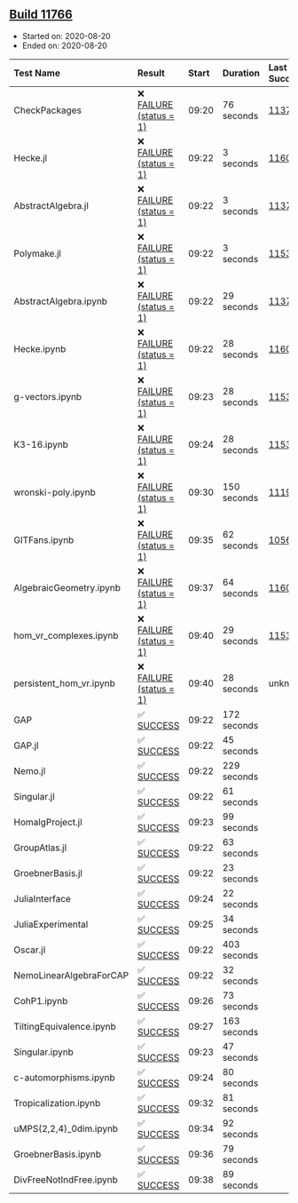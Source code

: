 ## [Build 11766](https://oscarci.mathematik.uni-kl.de/job/oscar/11766/)

* Started on: 2020-08-20
* Ended on: 2020-08-20

| Test Name    | Result | Start | Duration | Last Success | First Failure |
|:-------------|:-------|:------|:---------|:-------------|:--------------|
| CheckPackages | ❌ [FAILURE (status = 1)](https://oscarci.mathematik.uni-kl.de/job/oscar/11766/artifact/logs/build-11766/CheckPackages.log) | 09:20 | 76 seconds | [11376](https://oscarci.mathematik.uni-kl.de/job/oscar/11376/) | [11377](https://oscarci.mathematik.uni-kl.de/job/oscar/11377/) |
| Hecke.jl | ❌ [FAILURE (status = 1)](https://oscarci.mathematik.uni-kl.de/job/oscar/11766/artifact/logs/build-11766/Hecke.jl.log) | 09:22 | 3 seconds | [11602](https://oscarci.mathematik.uni-kl.de/job/oscar/11602/) | [11603](https://oscarci.mathematik.uni-kl.de/job/oscar/11603/) |
| AbstractAlgebra.jl | ❌ [FAILURE (status = 1)](https://oscarci.mathematik.uni-kl.de/job/oscar/11766/artifact/logs/build-11766/AbstractAlgebra.jl.log) | 09:22 | 3 seconds | [11376](https://oscarci.mathematik.uni-kl.de/job/oscar/11376/) | [11377](https://oscarci.mathematik.uni-kl.de/job/oscar/11377/) |
| Polymake.jl | ❌ [FAILURE (status = 1)](https://oscarci.mathematik.uni-kl.de/job/oscar/11766/artifact/logs/build-11766/Polymake.jl.log) | 09:22 | 3 seconds | [11532](https://oscarci.mathematik.uni-kl.de/job/oscar/11532/) | [11533](https://oscarci.mathematik.uni-kl.de/job/oscar/11533/) |
| AbstractAlgebra.ipynb | ❌ [FAILURE (status = 1)](https://oscarci.mathematik.uni-kl.de/job/oscar/11766/artifact/logs/build-11766/AbstractAlgebra.ipynb.log) | 09:22 | 29 seconds | [11376](https://oscarci.mathematik.uni-kl.de/job/oscar/11376/) | [11377](https://oscarci.mathematik.uni-kl.de/job/oscar/11377/) |
| Hecke.ipynb | ❌ [FAILURE (status = 1)](https://oscarci.mathematik.uni-kl.de/job/oscar/11766/artifact/logs/build-11766/Hecke.ipynb.log) | 09:22 | 28 seconds | [11602](https://oscarci.mathematik.uni-kl.de/job/oscar/11602/) | [11603](https://oscarci.mathematik.uni-kl.de/job/oscar/11603/) |
| g-vectors.ipynb | ❌ [FAILURE (status = 1)](https://oscarci.mathematik.uni-kl.de/job/oscar/11766/artifact/logs/build-11766/g-vectors.ipynb.log) | 09:23 | 28 seconds | [11532](https://oscarci.mathematik.uni-kl.de/job/oscar/11532/) | [11533](https://oscarci.mathematik.uni-kl.de/job/oscar/11533/) |
| K3-16.ipynb | ❌ [FAILURE (status = 1)](https://oscarci.mathematik.uni-kl.de/job/oscar/11766/artifact/logs/build-11766/K3-16.ipynb.log) | 09:24 | 28 seconds | [11532](https://oscarci.mathematik.uni-kl.de/job/oscar/11532/) | [11533](https://oscarci.mathematik.uni-kl.de/job/oscar/11533/) |
| wronski-poly.ipynb | ❌ [FAILURE (status = 1)](https://oscarci.mathematik.uni-kl.de/job/oscar/11766/artifact/logs/build-11766/wronski-poly.ipynb.log) | 09:30 | 150 seconds | [11192](https://oscarci.mathematik.uni-kl.de/job/oscar/11192/) | [11193](https://oscarci.mathematik.uni-kl.de/job/oscar/11193/) |
| GITFans.ipynb | ❌ [FAILURE (status = 1)](https://oscarci.mathematik.uni-kl.de/job/oscar/11766/artifact/logs/build-11766/GITFans.ipynb.log) | 09:35 | 62 seconds | [10566](https://oscarci.mathematik.uni-kl.de/job/oscar/10566/) | [10567](https://oscarci.mathematik.uni-kl.de/job/oscar/10567/) |
| AlgebraicGeometry.ipynb | ❌ [FAILURE (status = 1)](https://oscarci.mathematik.uni-kl.de/job/oscar/11766/artifact/logs/build-11766/AlgebraicGeometry.ipynb.log) | 09:37 | 64 seconds | [11602](https://oscarci.mathematik.uni-kl.de/job/oscar/11602/) | [11603](https://oscarci.mathematik.uni-kl.de/job/oscar/11603/) |
| hom_vr_complexes.ipynb | ❌ [FAILURE (status = 1)](https://oscarci.mathematik.uni-kl.de/job/oscar/11766/artifact/logs/build-11766/hom_vr_complexes.ipynb.log) | 09:40 | 29 seconds | [11532](https://oscarci.mathematik.uni-kl.de/job/oscar/11532/) | [11533](https://oscarci.mathematik.uni-kl.de/job/oscar/11533/) |
| persistent_hom_vr.ipynb | ❌ [FAILURE (status = 1)](https://oscarci.mathematik.uni-kl.de/job/oscar/11766/artifact/logs/build-11766/persistent_hom_vr.ipynb.log) | 09:40 | 28 seconds | unknown | unknown |
| GAP | ✅ [SUCCESS](https://oscarci.mathematik.uni-kl.de/job/oscar/11766/artifact/logs/build-11766/GAP.log) | 09:22 | 172 seconds |  |  |
| GAP.jl | ✅ [SUCCESS](https://oscarci.mathematik.uni-kl.de/job/oscar/11766/artifact/logs/build-11766/GAP.jl.log) | 09:22 | 45 seconds |  |  |
| Nemo.jl | ✅ [SUCCESS](https://oscarci.mathematik.uni-kl.de/job/oscar/11766/artifact/logs/build-11766/Nemo.jl.log) | 09:22 | 229 seconds |  |  |
| Singular.jl | ✅ [SUCCESS](https://oscarci.mathematik.uni-kl.de/job/oscar/11766/artifact/logs/build-11766/Singular.jl.log) | 09:22 | 61 seconds |  |  |
| HomalgProject.jl | ✅ [SUCCESS](https://oscarci.mathematik.uni-kl.de/job/oscar/11766/artifact/logs/build-11766/HomalgProject.jl.log) | 09:23 | 99 seconds |  |  |
| GroupAtlas.jl | ✅ [SUCCESS](https://oscarci.mathematik.uni-kl.de/job/oscar/11766/artifact/logs/build-11766/GroupAtlas.jl.log) | 09:22 | 63 seconds |  |  |
| GroebnerBasis.jl | ✅ [SUCCESS](https://oscarci.mathematik.uni-kl.de/job/oscar/11766/artifact/logs/build-11766/GroebnerBasis.jl.log) | 09:22 | 23 seconds |  |  |
| JuliaInterface | ✅ [SUCCESS](https://oscarci.mathematik.uni-kl.de/job/oscar/11766/artifact/logs/build-11766/JuliaInterface.log) | 09:24 | 22 seconds |  |  |
| JuliaExperimental | ✅ [SUCCESS](https://oscarci.mathematik.uni-kl.de/job/oscar/11766/artifact/logs/build-11766/JuliaExperimental.log) | 09:25 | 34 seconds |  |  |
| Oscar.jl | ✅ [SUCCESS](https://oscarci.mathematik.uni-kl.de/job/oscar/11766/artifact/logs/build-11766/Oscar.jl.log) | 09:22 | 403 seconds |  |  |
| NemoLinearAlgebraForCAP | ✅ [SUCCESS](https://oscarci.mathematik.uni-kl.de/job/oscar/11766/artifact/logs/build-11766/NemoLinearAlgebraForCAP.log) | 09:22 | 32 seconds |  |  |
| CohP1.ipynb | ✅ [SUCCESS](https://oscarci.mathematik.uni-kl.de/job/oscar/11766/artifact/logs/build-11766/CohP1.ipynb.log) | 09:26 | 73 seconds |  |  |
| TiltingEquivalence.ipynb | ✅ [SUCCESS](https://oscarci.mathematik.uni-kl.de/job/oscar/11766/artifact/logs/build-11766/TiltingEquivalence.ipynb.log) | 09:27 | 163 seconds |  |  |
| Singular.ipynb | ✅ [SUCCESS](https://oscarci.mathematik.uni-kl.de/job/oscar/11766/artifact/logs/build-11766/Singular.ipynb.log) | 09:23 | 47 seconds |  |  |
| c-automorphisms.ipynb | ✅ [SUCCESS](https://oscarci.mathematik.uni-kl.de/job/oscar/11766/artifact/logs/build-11766/c-automorphisms.ipynb.log) | 09:24 | 80 seconds |  |  |
| Tropicalization.ipynb | ✅ [SUCCESS](https://oscarci.mathematik.uni-kl.de/job/oscar/11766/artifact/logs/build-11766/Tropicalization.ipynb.log) | 09:32 | 81 seconds |  |  |
| uMPS(2,2,4)_0dim.ipynb | ✅ [SUCCESS](https://oscarci.mathematik.uni-kl.de/job/oscar/11766/artifact/logs/build-11766/uMPS-2-2-4-_0dim.ipynb.log) | 09:34 | 92 seconds |  |  |
| GroebnerBasis.ipynb | ✅ [SUCCESS](https://oscarci.mathematik.uni-kl.de/job/oscar/11766/artifact/logs/build-11766/GroebnerBasis.ipynb.log) | 09:36 | 79 seconds |  |  |
| DivFreeNotIndFree.ipynb | ✅ [SUCCESS](https://oscarci.mathematik.uni-kl.de/job/oscar/11766/artifact/logs/build-11766/DivFreeNotIndFree.ipynb.log) | 09:38 | 89 seconds |  |  |

